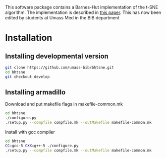 
This software package contains a Barnes-Hut implementation of the t-SNE algorithm. The implementation is described in [this paper](http://lvdmaaten.github.io/publications/papers/JMLR_2014.pdf). This has now been edited by students at Umass Med in the BIB department


# Installation #


## Installing developmental version
```bash
git clone https://github.com/umass-bib/bhtsne.git
cd bhtsne 
git checkout develop
```

## Installing armadillo

Download and put makefile flags in makefile-common.mk

```bash
cd bhtsne 
./configure.py
./setup.py --compfile compfile.mk --outMakefile makefile-common.mk
```

Install with gcc compiler
```bash
cd bhtsne 
CC=gcc-5 CXX=g++-5 ./configure.py
./setup.py --compfile compfile.mk --outMakefile makefile-common.mk
```

